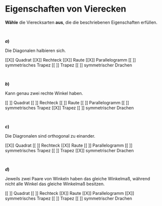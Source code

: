 <!--
version:  0.0.1

language: de

@style
input {
    text-align: center;
}

.flex-container {
    display: flex;
    flex-wrap: wrap;
    align-items: stretch;
    gap: 20px;
}

.flex-child {
    flex: 1;
    min-width: 350px;
    margin-right: 20px;
}

@media (max-width: 400px) {
    .flex-child {
        flex: 100%;
        margin-right: 0;
    }
}
@end

formula: \carry   \textcolor{red}{\scriptsize #1}
formula: \digit   \rlap{\carry{#1}}\phantom{#2}#2
formula: \permil  \text{‰}

import: https://raw.githubusercontent.com/LiaTemplates/Tikz-Jax/main/README.md

script: https://cdn.jsdelivr.net/gh/LiaTemplates/Tikz-Jax@main/dist/index.js


tags: Vierecke, sehr leicht, sehr niedrig, Angeben

comment: Zu welchen Viereck passen diese Eigenschaften? Kreuze an.

author: Martin Lommatzsch

-->




# Eigenschaften von Vierecken


**Wähle** die Vierecksarten **aus**, die die beschriebenen Eigenschaften erfüllen.

<br>
<section class="flex-container">

<div class="flex-child">

__$a)\;\;$__

Die Diagonalen halbieren sich.

[[X]] Quadrat
[[X]] Rechteck
[[X]] Raute
[[X]] Parallelogramm
[[ ]] symmetrisches Trapez
[[ ]] Trapez
[[ ]] symmetrischer Drachen

<br>
</div> 




<div class="flex-child">

__$b)\;\;$__

Kann genau zwei rechte Winkel haben.

[[ ]] Quadrat
[[ ]] Rechteck
[[ ]] Raute
[[ ]] Parallelogramm
[[ ]] symmetrisches Trapez
[[X]] Trapez
[[ ]] symmetrischer Drachen

<br>
</div> 




<div class="flex-child">

__$c)\;\;$__

Die Diagronalen sind orthogonal zu einander.

[[X]] Quadrat
[[ ]] Rechteck
[[X]] Raute
[[ ]] Parallelogramm
[[ ]] symmetrisches Trapez
[[ ]] Trapez
[[X]] symmetrischer Drachen

<br>
</div> 




<div class="flex-child">

__$d)\;\;$__

Jeweils zwei Paare von Winkeln haben das gleiche Winkelmaß, während nicht alle Winkel das gleiche Winkelmaß besitzen.

[[ ]] Quadrat
[[ ]] Rechteck
[[X]] Raute
[[X]] Parallelogramm
[[X]] symmetrisches Trapez
[[ ]] Trapez
[[ ]] symmetrischer Drachen

<br>
</div> 


</section>

<br>
<br>
<br>
<br>
<br>